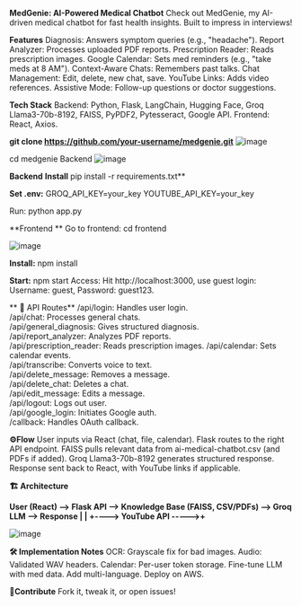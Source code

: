 **MedGenie: AI-Powered Medical Chatbot**
Check out MedGenie, my AI-driven medical chatbot for fast health insights. Built to impress in interviews!

**Features**
Diagnosis: Answers symptom queries (e.g., "headache").
Report Analyzer: Processes uploaded PDF reports.
Prescription Reader: Reads prescription images.
Google Calendar: Sets med reminders (e.g., "take meds at 8 AM").
Context-Aware Chats: Remembers past talks.
Chat Management: Edit, delete, new chat, save.
YouTube Links: Adds video references.
Assistive Mode: Follow-up questions or doctor suggestions.

**Tech Stack**
Backend: Python, Flask, LangChain, Hugging Face, Groq Llama3-70b-8192, FAISS, PyPDF2, Pytesseract, Google API.
Frontend: React, Axios.

**git clone https://github.com/your-username/medgenie.git** 
![image](https://github.com/user-attachments/assets/57808c79-d2a4-44e9-9825-0d24048020c4)

cd medgenie
Backend
![image](https://github.com/user-attachments/assets/c4b08f58-0102-408b-9fe8-f9572ca9d2ab)

**Backend**
**Install**
pip install -r requirements.txt**

**Set .env:**
GROQ_API_KEY=your_key
YOUTUBE_API_KEY=your_key 

Run:
python app.py 

**Frontend **
Go to frontend:
cd frontend

![image](https://github.com/user-attachments/assets/de593524-7c7d-46d8-8209-b1d0194be20e)

**Install:**
npm install

**Start:**
npm start
Access: Hit http://localhost:3000, use guest login: Username: guest, Password: guest123. 

** 📡 API Routes**
/api/login: Handles user login.    
/api/chat: Processes general chats.    
/api/general_diagnosis: Gives structured diagnosis.    
/api/report_analyzer: Analyzes PDF reports.  
/api/prescription_reader: Reads prescription images. 
/api/calendar: Sets calendar events.  
/api/transcribe: Converts voice to text.   
/api/delete_message: Removes a message.   
/api/delete_chat: Deletes a chat.  
/api/edit_message: Edits a message.    
/api/logout: Logs out user.   
/api/google_login: Initiates Google auth.  
/callback: Handles OAuth callback.   


**⚙️Flow**
User inputs via React (chat, file, calendar).
Flask routes to the right API endpoint.
FAISS pulls relevant data from ai-medical-chatbot.csv (and PDFs if added).
Groq Llama3-70b-8192 generates structured response.
Response sent back to React, with YouTube links if applicable. 

**🏗 Architecture**

**User (React) --> Flask API --> Knowledge Base (FAISS, CSV/PDFs) --> Groq LLM --> Response
                  |                        |
                  +----> YouTube API ----->+** 

![image](https://github.com/user-attachments/assets/6bd5d8d6-cda1-4b5e-8e25-47fe474c6a5b)

**🛠 Implementation Notes**
OCR: Grayscale fix for bad images.
Audio: Validated WAV headers.
Calendar: Per-user token storage.
Fine-tune LLM with med data.
Add multi-language.
Deploy on AWS.

**🤝Contribute**
Fork it, tweak it, or open issues!
